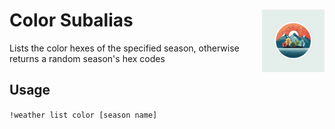 <h1>Color Subalias<img align="right" src="../../../Data/images/main.png" width="100px"></h1>

Lists the color hexes of the specified season, otherwise returns a random season's hex codes

## Usage
`!weather list color [season name]`
